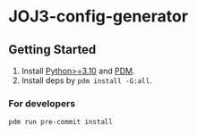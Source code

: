 # JOJ3-config-generator

## Getting Started

1. Install [Python>=3.10](https://www.python.org/) and [PDM](https://pdm-project.org/).
2. Install deps by `pdm install -G:all`.

### For developers

```bash
pdm run pre-commit install
```
